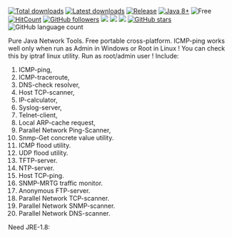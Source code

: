 [![Total downloads](https://img.shields.io/github/downloads/harp077/pj-net-tools/total.svg)](https://github.com/harp077/pj-net-tools/releases)
[![Latest downloads](https://img.shields.io/github/downloads/harp077/pj-net-tools/latest/total.svg)](https://github.com/harp077/pj-net-tools/releases)
[![Release](https://img.shields.io/github/release/harp077/pj-net-tools)](https://github.com/harp077/pj-net-tools/releases)
[![Java 8+](https://img.shields.io/badge/Java-8%2B-teal)](https://www.oracle.com/java/technologies/javase/javase8-archive-downloads.html)
![Free](https://img.shields.io/badge/free-open--source-green.svg)
[![HitCount](http://hits.dwyl.com/harp077/pj-net-tools.svg?style=flat)](http://hits.dwyl.com/harp077/pj-net-tools)
[![GitHub followers](https://img.shields.io/github/followers/harp077?label=Follow&style=flat)](https://github.com/harp077)
<a target="_blank" href="https://docs.oracle.com/javase/8/docs/api"><img src="https://img.shields.io/badge/API-8-violet.svg"></a>
<a href="https://github.com/harp077/pj-net-tools/commits/" title="Last Commit"><img src="https://img.shields.io/github/last-commit/harp077/pj-net-tools?style=flat"></a>
<a href="https://github.com/harp077/pj-net-tools/issues" title="Open Issues"><img src="https://img.shields.io/github/issues/harp077/pj-net-tools?style=flat"></a>
<a href="https://github.com/harp077/pj-net-tools/stargazers"><img src="https://img.shields.io/github/stars/harp077/pj-net-tools?style=flat" alt="GitHub stars" /></a>
![GitHub language count](https://img.shields.io/github/languages/count/harp077/pj-net-tools)

<!-- styles = flat, flat-square, social  -->
Pure Java Network Tools. Free portable cross-platform. 
ICMP-ping works well only when run as Admin in Windows or Root in Linux ! 
You can check this by iptraf linux utility. 
Run as root/admin user !
Include:
 
01) ICMP-ping, 
02) ICMP-traceroute, 
03) DNS-check resolver, 
04) Host TCP-scanner, 
05) IP-calculator, 
06) Syslog-server,  
07) Telnet-client, 
08) Local ARP-cache request,
09) Parallel Network Ping-Scanner,
10) Snmp-Get concrete value utility.
11) ICMP flood utility. 
12) UDP  flood utility. 
13) TFTP-server.
14) NTP-server.
15) Host TCP-ping.
16) SNMP-MRTG traffic monitor.
17) Anonymous FTP-server.
18) Parallel Network TCP-scanner.
19) Parallel Network SNMP-scanner.
20) Parallel Network DNS-scanner.

Need JRE-1.8:

